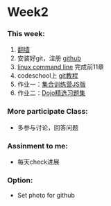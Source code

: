 ﻿# Week2


### This week:

1. [翻墙](https://www.cloudtizi.com)
2. 安装好git，注册 [github](http://github.com)
3. [linux command line](http://billie66.github.io/TLCL/book/) 完成前11章
4. codeschool上 [git教程](https://try.github.io/levels/1/challenges/1)
5. 作业一：[集合训练营JS版](https://github.com/iamcoach/collection-calculate-camp)
6. 作业二：[Dojo精选习题集](https://github.com/thoughtworks-academy/dojo)



### More participate Class:

* 多参与讨论，回答问题


### Assinment to me:
* 每天check进展

### Option:
* Set photo for github



